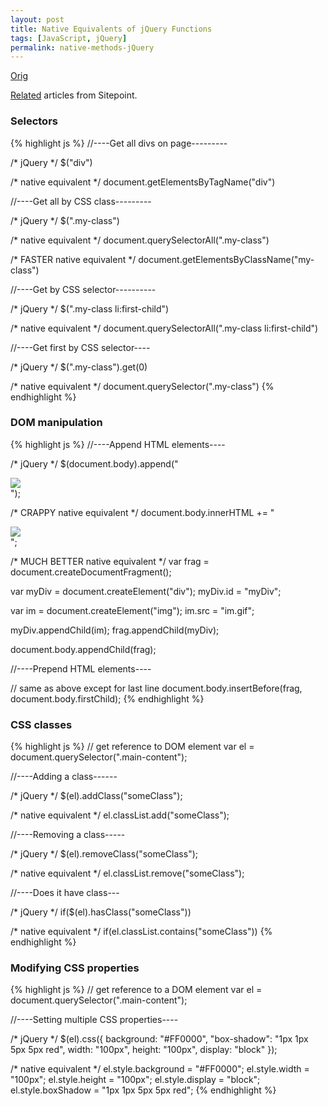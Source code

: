 ```yaml
---
layout: post
title: Native Equivalents of jQuery Functions
tags: [JavaScript, jQuery]
permalink: native-methods-jQuery
---
```


[Orig][1]

[1]: http://www.leebrimelow.com/native-methods-jQuery/
     "Native Equivalents of jQuery Functions"
[Related](http://www.sitepoint.com/series/native-javascript-equivalents-of-jquery-methods/ "Native JavaScript Equivalents of jQuery Methods") articles from Sitepoint.

<!--more-->

### Selectors

{% highlight js %}
//----Get all divs on page--------- 

  /* jQuery */
  $("div")

  /* native equivalent */
  document.getElementsByTagName("div") 

//----Get all by CSS class--------- 

  /* jQuery */ 
  $(".my-class")

  /* native equivalent */
  document.querySelectorAll(".my-class")

  /* FASTER native equivalent */
  document.getElementsByClassName("my-class") 

//----Get by CSS selector---------- 

  /* jQuery */
  $(".my-class li:first-child")
 
  /* native equivalent */
  document.querySelectorAll(".my-class li:first-child") 

//----Get first by CSS selector----
 
  /* jQuery */
  $(".my-class").get(0)

  /* native equivalent */
  document.querySelector(".my-class")
{% endhighlight %}

### DOM manipulation

{% highlight js %}
//----Append HTML elements----
 
  /* jQuery */
  $(document.body).append("<div id='myDiv'><img src='im.gif'/></div>");
 
  /* CRAPPY native equivalent */
  document.body.innerHTML += "<div id='myDiv'><img src='im.gif'/></div>";
 
  /* MUCH BETTER native equivalent */
  var frag = document.createDocumentFragment();
 
  var myDiv = document.createElement("div");
  myDiv.id = "myDiv";
 
  var im = document.createElement("img");
  im.src = "im.gif";

  myDiv.appendChild(im);
  frag.appendChild(myDiv);
 
  document.body.appendChild(frag);

//----Prepend HTML elements----

  // same as above except for last line
  document.body.insertBefore(frag, document.body.firstChild);
{% endhighlight %}

### CSS classes

{% highlight js %}
// get reference to DOM element
  var el = document.querySelector(".main-content");
 
//----Adding a class------
 
  /* jQuery */
  $(el).addClass("someClass");
 
  /* native equivalent */
  el.classList.add("someClass");
 
//----Removing a class-----
 
  /* jQuery */
  $(el).removeClass("someClass");
 
  /* native equivalent */
  el.classList.remove("someClass");
 
//----Does it have class---
 
  /* jQuery */
  if($(el).hasClass("someClass"))
 
  /* native equivalent */
  if(el.classList.contains("someClass"))
{% endhighlight %}

### Modifying CSS properties

{% highlight js %}
// get reference to a DOM element
  var el = document.querySelector(".main-content");

//----Setting multiple CSS properties----
 
  /* jQuery */
  $(el).css({
    background: "#FF0000",
    "box-shadow": "1px 1px 5px 5px red",
    width: "100px",
    height: "100px",
    display: "block"
  });
 
  /* native equivalent */
  el.style.background = "#FF0000";
  el.style.width = "100px";
  el.style.height = "100px";
  el.style.display = "block";
  el.style.boxShadow = "1px 1px 5px 5px red";
{% endhighlight %}
